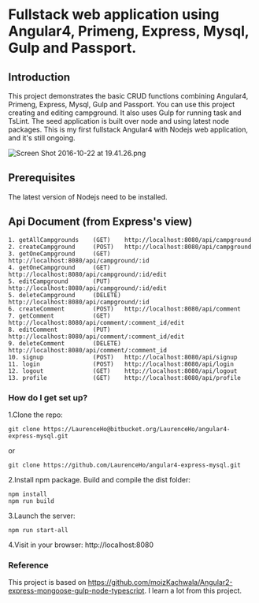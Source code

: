 # Fullstack web application using Angular4, Primeng, Express, Mysql, Gulp and Passport.

## Introduction
This project demonstrates the basic CRUD functions combining Angular4, Primeng, Express, Mysql, Gulp and Passport. 
You can use this project creating and editing campground. It also uses Gulp for running task and TsLint. The seed 
application is built over node and using latest node packages. This is my first fullstack Angular4 with Nodejs web 
application, and it's still ongoing.

![Screen Shot 2016-10-22 at 19.41.26.png](https://bitbucket.org/repo/xbqg8L/images/3489819545-Screen%20Shot%202016-10-22%20at%2019.41.26.png)

## Prerequisites
The latest version of Nodejs need to be installed.
    
## Api Document (from Express's view)
```
1. getAllCampgrounds    (GET)    http://localhost:8080/api/campground
2. createCampground     (POST)   http://localhost:8080/api/campground
3. getOneCampground     (GET)    http://localhost:8080/api/campground/:id
4. getOneCampground     (GET)    http://localhost:8080/api/campground/:id/edit
5. editCampground       (PUT)    http://localhost:8080/api/campground/:id/edit
5. deleteCampground     (DELETE) http://localhost:8080/api/campground/:id
6. createComment        (POST)   http://localhost:8080/api/comment
7. getComment           (GET)    http://localhost:8080/api/comment/:comment_id/edit
8. editComment          (PUT)    http://localhost:8080/api/comment/:comment_id/edit
9. deleteComment        (DELETE) http://localhost:8080/api/comment/:comment_id
10. signup              (POST)   http://localhost:8080/api/signup
11. login               (POST)   http://localhost:8080/api/login
12. logout              (GET)    http://localhost:8080/api/logout
13. profile             (GET)    http://localhost:8080/api/profile
```

### How do I get set up? ###

1.Clone the repo: 
```
git clone https://LaurenceHo@bitbucket.org/LaurenceHo/angular4-express-mysql.git
```
or
```
git clone https://github.com/LaurenceHo/angular4-express-mysql.git
```

2.Install npm package. Build and compile the dist folder: 
```
npm install
npm run build
```

3.Launch the server: 
```
npm run start-all
```

4.Visit in your browser: http://localhost:8080

### Reference
This project is based on https://github.com/moizKachwala/Angular2-express-mongoose-gulp-node-typescript. I learn a lot from this project.
